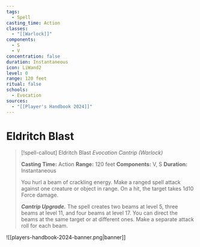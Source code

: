 ```yaml
---
tags:
  - Spell
casting_time: Action
classes:
  - "[[Warlock]]"
components:
  - S
  - V
concentration: false
duration: Instantaneous
icon: LiWand2
level: 0
range: 120 feet
ritual: false
schools:
  - Evocation
sources:
  - "[[Player's Handbook 2024]]"
---
```


# Eldritch Blast

>[!spell-callout] Eldritch Blast
>_Evocation Cantrip (Warlock)_
>
>**Casting Time:** Action
>**Range:** 120 feet
>**Components:** V, S
>**Duration:** Instantaneous
>
>You hurl a beam of crackling energy. Make a ranged spell attack against one creature or object in range. On a hit, the target takes 1d10 Force damage.
>
>**_Cantrip Upgrade._** The spell creates two beams at level 5, three beams at level 11, and four beams at level 17. You can direct the beams at the same target or at different ones. Make a separate attack roll for each beam.


![[players-handbook-2024-banner.png|banner]]
